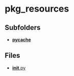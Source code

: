 # pkg_resources

## Subfolders

- [__pycache__](__pycache__)

## Files

- [__init__.py](__init__.py)
